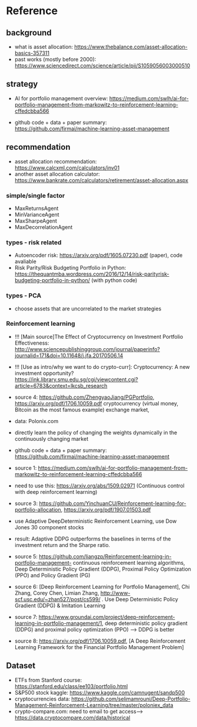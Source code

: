 # Reference

## background
- what is asset allocation: https://www.thebalance.com/asset-allocation-basics-357311
- past works (mostly before 2000): https://www.sciencedirect.com/science/article/pii/S1059056003000510

## strategy
- AI for portfolio management overview: https://medium.com/swlh/ai-for-portfolio-management-from-markowitz-to-reinforcement-learning-cffedcbba566

- github code + data + paper summary: https://github.com/firmai/machine-learning-asset-management

## recommendation
- asset allocation recommendation: https://www.calcxml.com/calculators/inv01
- another asset allocation calculator: https://www.bankrate.com/calculators/retirement/asset-allocation.aspx

### simple/single factor
- MaxReturnsAgent
- MinVarianceAgent
- MaxSharpeAgent
- MaxDecorrelationAgent

### types - risk related
- Autoencoder risk: https://arxiv.org/pdf/1605.07230.pdf  (paper), code avaliable
- Risk Parity/Risk Budgeting Portfolio in Python: https://thequantmba.wordpress.com/2016/12/14/risk-parityrisk-budgeting-portfolio-in-python/ (with python code)

### types - PCA
- choose assets that are uncorrelated to the market strategies

### Reinforcement learning

- !!! [Main source]The Effect of Cryptocurrency on Investment Portfolio
Effectiveness: http://www.sciencepublishinggroup.com/journal/paperinfo?journalid=171&doi=10.11648/j.jfa.20170506.14

- !!! [Use as intro/why we want to do crypto-curr]: Cryptocurrency: A new investment opportunity? https://ink.library.smu.edu.sg/cgi/viewcontent.cgi?article=6783&context=lkcsb_research

- source 4: https://github.com/ZhengyaoJiang/PGPortfolio, https://arxiv.org/pdf/1706.10059.pdf cryptocurrency (virtual money, Bitcoin as the most famous example) exchange market,
- data: Polonix.com
- directly learn the policy of changing the weights dynamically in the continuously changing market

- github code + data + paper summary: https://github.com/firmai/machine-learning-asset-management

- source 1: https://medium.com/swlh/ai-for-portfolio-management-from-markowitz-to-reinforcement-learning-cffedcbba566
- need to use this: https://arxiv.org/abs/1509.02971 (Continuous control with deep reinforcement learning)

- source 3: https://github.com/YinchuanCU/Reinforcement-learning-for-portfolio-allocation, https://arxiv.org/pdf/1907.01503.pdf
- use Adaptive DeepDeterministic Reinforcement Learning, use Dow Jones 30 component stocks
- result: Adaptive DDPG outperforms the baselines in terms of the investment return and the Sharpe ratio.

- source 5: https://github.com/liangzp/Reinforcement-learning-in-portfolio-management-  continuous reinforcement learning algorithms, Deep Deterministic Policy Gradient (DDPG), Proximal Policy Optimization (PPO) and Policy Gradient (PG)

- source 6: [Deep Reinforcement Learning for Portfolio Management], Chi Zhang, Corey Chen, Limian Zhang, http://www-scf.usc.edu/~zhan527/post/cs599/ .  Use Deep Deterministic Policy Gradient (DDPG) & Imitation Learning

- source 7: https://www.groundai.com/project/deep-reinforcement-learning-in-portfolio-management/1,  deep deterministic policy gradient (DDPG) and proximal policy optimization (PPO) --> DDPG is better

- source 8: https://arxiv.org/pdf/1706.10059.pdf, [A Deep Reinforcement Learning Framework for the Financial Portfolio Management Problem]

## Dataset
- ETFs from Stanford course: https://stanford.edu/class/ee103/portfolio.html
- S&P500 stock kaggle: https://www.kaggle.com/camnugent/sandp500 
- cryptocurrencies data: https://github.com/selimamrouni/Deep-Portfolio-Management-Reinforcement-Learning/tree/master/poloniex_data
- crypto-compare.com: need to email to get access--> https://data.cryptocompare.com/data/historical
